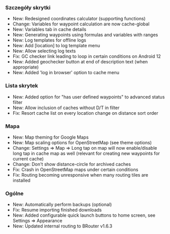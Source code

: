 ### Szczegóły skrytki

- New: Redesigned coordinates calculator (supporting functions)
- Change: Variables for waypoint calculation are now cache-global
- New: Variables tab in cache details
- New: Generating waypoints using formulas and variables with ranges
- New: Log templates for offline logs
- New: Add \[location\] to log template menu
- New: Allow selecting log texts
- Fix: GC checker link leading to loop in certain conditions on Android 12
- New: Added geochecker button at end of description text (when appropriate)
- New: Added 'log in browser' option to cache menu

### Lista skrytek

- New: Added option for "has user defined waypoints" to advanced status filter
- New: Allow inclusion of caches without D/T in filter
- Fix: Resort cache list on every location change on distance sort order

### Mapa

- New: Map theming for Google Maps
- New: Map scaling options for OpenStreetMap (see theme options)
- Change: Settings => Map => Long tap on map will now enable/disable long tap in cache map as well (relevant for creating new waypoints for current cache)
- Change: Don't show distance-circle for archived caches
- Fix: Crash in OpenStreetMap maps under certain conditions
- Fix: Routing becoming unresponsive when many routing tiles are installed

### Ogólne

- New: Automatically perform backups (optional)
- Fix: Resume importing finished downloads
- New: Added configurable quick launch buttons to home screen, see Settings => Appearance
- New: Updated internal routing to BRouter v1.6.3
